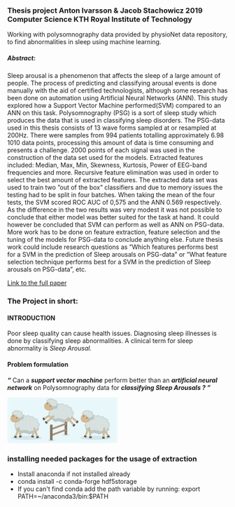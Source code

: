 ### Thesis project Anton Ivarsson & Jacob Stachowicz 2019 Computer Science KTH Royal Institute of Technology
Working with polysomnography data provided by physioNet data repository, to find abnormalities in sleep using machine learning. 

##### **Abstract:**

Sleep arousal is a phenomenon that affects the sleep of a large amount of people. 
The process of predicting and classifying arousal events is done manually with the aid of certified technologists, although some research has been done on automation using Artificial Neural Networks (ANN). This study explored how a Support Vector Machine performed(SVM) compared to an ANN on this task. Polysomnography (PSG) is a sort of sleep study which produces the data that is used in classifying sleep disorders. The PSG-data used in this thesis consists of 13 wave forms sampled at or resampled at 200Hz. There were samples from 994 patients totalling approximately 6.98 1010 data points, processing this amount of data is time consuming and presents a challenge. 2000 points of each signal was used in the construction of the data set used for the models. Extracted features included: Median, Max, Min, Skewness, Kurtosis, Power of EEG-band frequencies and more. Recursive feature elimination was used in order to select the best amount of extracted features. The extracted data set was used to train two ”out of the box” classifiers and due to memory issues the testing had to be split in four batches. When taking the mean of the four tests, the SVM scored ROC AUC of 0,575 and the ANN 0.569 respectively. As the difference in the two results was very modest it was not possible to conclude that either model was better suited for the task at hand. It could however be concluded that SVM can perform as well as ANN on PSG-data. More work has to be done on feature extraction, feature selection and the tuning of the models for PSG-data to conclude anything else. Future thesis work could include research questions as ”Which features performs best for a SVM in the prediction of Sleep arousals on PSG-data” or ”What feature selection technique performs best for a SVM in the prediction of Sleep arousals on PSG-data”, etc.

[Link to the full paper](http://kth.diva-portal.org/smash/record.jsf?pid=diva2%3A1354207&dswid=-1498)



### The Project in short:

#### INTRODUCTION

Poor sleep quality can cause health issues. Diagnosing sleep illnesses is done by classifying sleep abnormalities. A clinical term for sleep abnormality  is *Sleep Arousal.*

#### Problem formulation

***“*** Can a ***support vector machine*** perform better than 
   an ***artificial neural network*** on Polysomnography data 
   for ***classifying Sleep Arousals ? ”***

<img src="images/sheep.png" width="50%">



### installing needed packages for the usage of extraction

* Install anaconda if not installed already
* conda install -c conda-forge hdf5storage
* If you can't find conda add the path variable by running: export PATH=~/anaconda3/bin:$PATH